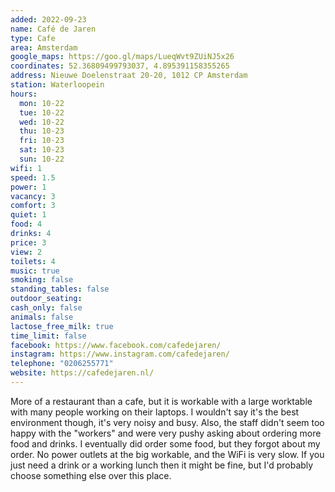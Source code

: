 ```yaml
---
added: 2022-09-23
name: Café de Jaren
type: Cafe
area: Amsterdam
google_maps: https://goo.gl/maps/LueqWvt9ZUiNJ5x26
coordinates: 52.36809499793037, 4.895391158355265
address: Nieuwe Doelenstraat 20-20, 1012 CP Amsterdam
station: Waterloopein
hours:
  mon: 10-22
  tue: 10-22
  wed: 10-22
  thu: 10-23
  fri: 10-23
  sat: 10-23
  sun: 10-22
wifi: 1
speed: 1.5
power: 1
vacancy: 3
comfort: 3
quiet: 1
food: 4
drinks: 4
price: 3
view: 2
toilets: 4
music: true
smoking: false
standing_tables: false
outdoor_seating: 
cash_only: false
animals: false
lactose_free_milk: true
time_limit: false
facebook: https://www.facebook.com/cafedejaren/
instagram: https://www.instagram.com/cafedejaren/
telephone: "0206255771"
website: https://cafedejaren.nl/
---
```


More of a restaurant than a cafe, but it is workable with a large worktable with many people working on their laptops. I wouldn't say it's the best environment though, it's very noisy and busy. Also, the staff didn't seem too happy with the "workers" and were very pushy asking about ordering more food and drinks. I eventually did order some food, but they forgot about my order. No power outlets at the big workable, and the WiFi is very slow. If you just need a drink or a working lunch then it might be fine, but I'd probably choose something else over this place.